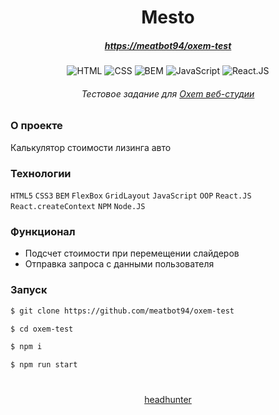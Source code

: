 <!-- <div align="center">

<h1>Oxem test</h1>
<h6>Тестовое задание для Oxem</h6>

![HTML5](https://img.shields.io/badge/Lang-HTML5-orange)
![CSS3](https://img.shields.io/badge/Lang-CSS3-blue)
![React.js](https://img.shields.io/badge/Fram-React.js-blue)
![VSCode](https://img.shields.io/badge/Tool-VSCode-blue)

</div>

<h2>О проекте</h2>

Калькулятор лизинга авто

<h3>GH Pages</h3>

<div align="center">

<h2></h2>
<h6><a href="https://blagoveschensk.hh.ru/applicant/resumes/view?resume=46964546ff09ac2ced0039ed1f57626e4e6636">перейти на headhunter</a></h6>

</div> -->

<div align="center">

# Mesto

##### [https://meatbot94/oxem-test](https://meatbot94.github.io/oxem-test/)

![HTML](https://img.shields.io/badge/-HTML5-orange)
![CSS](https://img.shields.io/badge/-CSS3-blue)
![BEM](https://img.shields.io/badge/-BEM-green)
![JavaScript](https://img.shields.io/badge/-JavaScript-yellow)
![React.JS](https://img.shields.io/badge/-React.JS-blue)

###### Тестовое задание для [Oxem веб-студии](https://oxem.ru/)

</div>

### О проекте

Калькулятор стоимости лизинга авто

### Технологии

`HTML5` `CSS3` `BEM` `FlexBox` `GridLayout` `JavaScript` `OOP` `React.JS` `React.createContext` `NPM` `Node.JS`

### Функционал

-   Подсчет стоимости при перемещении слайдеров
-   Отправка запроса с данными пользователя

### Запуск

```bash
$ git clone https://github.com/meatbot94/oxem-test

$ cd oxem-test

$ npm i

$ npm run start
```

<div align="center">

#

[headhunter](https://hh.ru/resume/46964546ff09ac2ced0039ed1f57626e4e6636)

</div>
